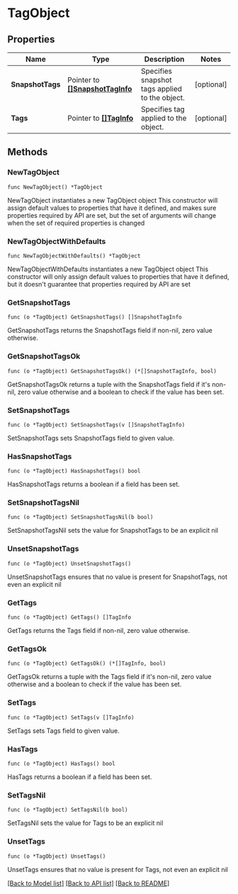 # TagObject

## Properties

Name | Type | Description | Notes
------------ | ------------- | ------------- | -------------
**SnapshotTags** | Pointer to [**[]SnapshotTagInfo**](SnapshotTagInfo.md) | Specifies snapshot tags applied to the object. | [optional] 
**Tags** | Pointer to [**[]TagInfo**](TagInfo.md) | Specifies tag applied to the object. | [optional] 

## Methods

### NewTagObject

`func NewTagObject() *TagObject`

NewTagObject instantiates a new TagObject object
This constructor will assign default values to properties that have it defined,
and makes sure properties required by API are set, but the set of arguments
will change when the set of required properties is changed

### NewTagObjectWithDefaults

`func NewTagObjectWithDefaults() *TagObject`

NewTagObjectWithDefaults instantiates a new TagObject object
This constructor will only assign default values to properties that have it defined,
but it doesn't guarantee that properties required by API are set

### GetSnapshotTags

`func (o *TagObject) GetSnapshotTags() []SnapshotTagInfo`

GetSnapshotTags returns the SnapshotTags field if non-nil, zero value otherwise.

### GetSnapshotTagsOk

`func (o *TagObject) GetSnapshotTagsOk() (*[]SnapshotTagInfo, bool)`

GetSnapshotTagsOk returns a tuple with the SnapshotTags field if it's non-nil, zero value otherwise
and a boolean to check if the value has been set.

### SetSnapshotTags

`func (o *TagObject) SetSnapshotTags(v []SnapshotTagInfo)`

SetSnapshotTags sets SnapshotTags field to given value.

### HasSnapshotTags

`func (o *TagObject) HasSnapshotTags() bool`

HasSnapshotTags returns a boolean if a field has been set.

### SetSnapshotTagsNil

`func (o *TagObject) SetSnapshotTagsNil(b bool)`

 SetSnapshotTagsNil sets the value for SnapshotTags to be an explicit nil

### UnsetSnapshotTags
`func (o *TagObject) UnsetSnapshotTags()`

UnsetSnapshotTags ensures that no value is present for SnapshotTags, not even an explicit nil
### GetTags

`func (o *TagObject) GetTags() []TagInfo`

GetTags returns the Tags field if non-nil, zero value otherwise.

### GetTagsOk

`func (o *TagObject) GetTagsOk() (*[]TagInfo, bool)`

GetTagsOk returns a tuple with the Tags field if it's non-nil, zero value otherwise
and a boolean to check if the value has been set.

### SetTags

`func (o *TagObject) SetTags(v []TagInfo)`

SetTags sets Tags field to given value.

### HasTags

`func (o *TagObject) HasTags() bool`

HasTags returns a boolean if a field has been set.

### SetTagsNil

`func (o *TagObject) SetTagsNil(b bool)`

 SetTagsNil sets the value for Tags to be an explicit nil

### UnsetTags
`func (o *TagObject) UnsetTags()`

UnsetTags ensures that no value is present for Tags, not even an explicit nil

[[Back to Model list]](../README.md#documentation-for-models) [[Back to API list]](../README.md#documentation-for-api-endpoints) [[Back to README]](../README.md)


